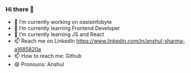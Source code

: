 ### Hi there 👋

- 🔭 I’m currently working on oasisinfobyte
- 🌱 I’m currently learning Frontend Developer 
- 🌱 I’m currently learning JS and React
- 📫 Reach me on LinkedIn https://www.linkedin.com/in/anshul-sharma-a1685820a
- 📫 How to reach me: Github
- 😄 Pronouns: Anshul

